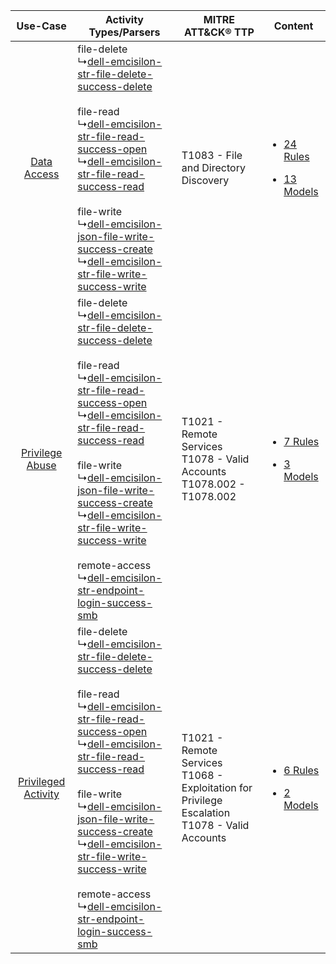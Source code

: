 |    Use-Case    | Activity Types/Parsers    | MITRE ATT&CK® TTP    | Content    |
|:----:| ---- | ---- | ---- |
|         [Data Access](../../../UseCases/uc_data_access.md)         |  file-delete<br> ↳[dell-emcisilon-str-file-delete-success-delete](Ps/pC_dellemcisilonstrfiledeletesuccessdelete.md)<br><br> file-read<br> ↳[dell-emcisilon-str-file-read-success-open](Ps/pC_dellemcisilonstrfilereadsuccessopen.md)<br> ↳[dell-emcisilon-str-file-read-success-read](Ps/pC_dellemcisilonstrfilereadsuccessread.md)<br><br> file-write<br> ↳[dell-emcisilon-json-file-write-success-create](Ps/pC_dellemcisilonjsonfilewritesuccesscreate.md)<br> ↳[dell-emcisilon-str-file-write-success-write](Ps/pC_dellemcisilonstrfilewritesuccesswrite.md)<br>    | T1083 - File and Directory Discovery<br>    | [<ul><li>24 Rules</li></ul><ul><li>13 Models</li></ul>](RM/r_m_dell_emc_isilon_Data_Access.md)       |
|     [Privilege Abuse](../../../UseCases/uc_privilege_abuse.md)     |  file-delete<br> ↳[dell-emcisilon-str-file-delete-success-delete](Ps/pC_dellemcisilonstrfiledeletesuccessdelete.md)<br><br> file-read<br> ↳[dell-emcisilon-str-file-read-success-open](Ps/pC_dellemcisilonstrfilereadsuccessopen.md)<br> ↳[dell-emcisilon-str-file-read-success-read](Ps/pC_dellemcisilonstrfilereadsuccessread.md)<br><br> file-write<br> ↳[dell-emcisilon-json-file-write-success-create](Ps/pC_dellemcisilonjsonfilewritesuccesscreate.md)<br> ↳[dell-emcisilon-str-file-write-success-write](Ps/pC_dellemcisilonstrfilewritesuccesswrite.md)<br><br> remote-access<br> ↳[dell-emcisilon-str-endpoint-login-success-smb](Ps/pC_dellemcisilonstrendpointloginsuccesssmb.md)<br> | T1021 - Remote Services<br>T1078 - Valid Accounts<br>T1078.002 - T1078.002<br>    | [<ul><li>7 Rules</li></ul><ul><li>3 Models</li></ul>](RM/r_m_dell_emc_isilon_Privilege_Abuse.md)     |
| [Privileged Activity](../../../UseCases/uc_privileged_activity.md) |  file-delete<br> ↳[dell-emcisilon-str-file-delete-success-delete](Ps/pC_dellemcisilonstrfiledeletesuccessdelete.md)<br><br> file-read<br> ↳[dell-emcisilon-str-file-read-success-open](Ps/pC_dellemcisilonstrfilereadsuccessopen.md)<br> ↳[dell-emcisilon-str-file-read-success-read](Ps/pC_dellemcisilonstrfilereadsuccessread.md)<br><br> file-write<br> ↳[dell-emcisilon-json-file-write-success-create](Ps/pC_dellemcisilonjsonfilewritesuccesscreate.md)<br> ↳[dell-emcisilon-str-file-write-success-write](Ps/pC_dellemcisilonstrfilewritesuccesswrite.md)<br><br> remote-access<br> ↳[dell-emcisilon-str-endpoint-login-success-smb](Ps/pC_dellemcisilonstrendpointloginsuccesssmb.md)<br> | T1021 - Remote Services<br>T1068 - Exploitation for Privilege Escalation<br>T1078 - Valid Accounts<br> | [<ul><li>6 Rules</li></ul><ul><li>2 Models</li></ul>](RM/r_m_dell_emc_isilon_Privileged_Activity.md) |